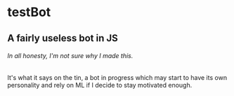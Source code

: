 # testBot
## A fairly useless bot in JS
###### In all honesty, I'm not sure why I made this.
It's what it says on the tin, a bot in progress which may start to have its own personality and rely on ML if I decide to stay motivated enough.
